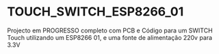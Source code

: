 # TOUCH_SWITCH_ESP8266_01
Projecto em PROGRESSO completo com PCB e Código para um SWITCH Touch utilizando um ESP8266 01, e uma fonte de alimentação 220v para 3.3V
